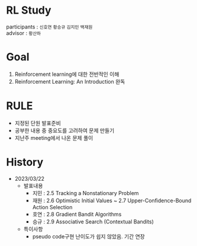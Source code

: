 # RL Study
participants : `신호연` `황승규` `김지민` `백재원` <br>
advisor : `황산하`

# Goal
1. Reinforcement learning에 대한 전반적인 이해
2. Reinforcement Learning: An Introduction 완독



# RULE
- 지정된 단원 발표준비
- 공부한 내용 중 중요도를 고려하여 문제 만들기
- 지난주 meeting에서 나온 문제 풀이
 
# History
- 2023/03/22
  - 발표내용
    - 지민 : 2.5 Tracking a Nonstationary Problem
    - 재원 : 2.6 Optimistic Initial Values ~ 2.7 Upper-Conﬁdence-Bound Action Selection
    - 호연 : 2.8 Gradient Bandit Algorithms
    - 승규 : 2.9 Associative Search (Contextual Bandits)
  - 특이사항
    - pseudo code구현 난이도가 쉽지 않았음. 기간 연장
